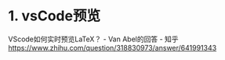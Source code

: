# 1. vsCode预览



VScode如何实时预览LaTeX？ - Van Abel的回答 - 知乎 https://www.zhihu.com/question/318830973/answer/641991343